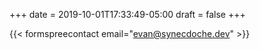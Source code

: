 +++
date = 2019-10-01T17:33:49-05:00
draft = false
+++

{{< formspreecontact email="evan@synecdoche.dev" >}}
